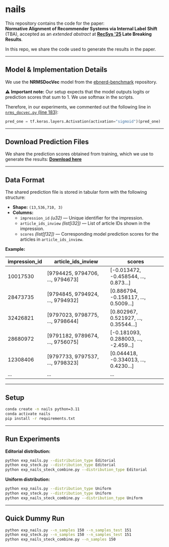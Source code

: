 # nails

This repository contains the code for the paper:  
**Normative Alignment of Recommender Systems via Internal Label Shift** (TBA), accepted as an *extended abstract* at **[RecSys '25](https://recsys.acm.org/) Late Breaking Results**.  

In this repo, we share the code used to generate the results in the paper.  

---

## Model & Implementation Details

We use the **NRMSDocVec** model from the [ebnerd-benchmark](https://github.com/ebanalyse/ebnerd-benchmark) repository.  

⚠ **Important note:** Our setup expects that the model outputs logits or prediction scores that sum to 1. We use softmax in the scripts. 

Therefore, in our experiments, we commented out the following line in [`nrms_docvec.py` (line 183)](https://github.com/ebanalyse/ebnerd-benchmark/blob/main/src/ebrec/models/newsrec/nrms_docvec.py):
```python
pred_one = tf.keras.layers.Activation(activation="sigmoid")(pred_one)
```
---

## Download Prediction Files

We share the prediction scores obtained from training, which we use to generate the results: [**Download here**](https://ebnerd-dataset.s3.eu-west-1.amazonaws.com/unrelated/nails_data.zip)

---

## Data Format

The shared prediction file is stored in tabular form with the following structure:

- **Shape:** `(13,536,710, 3)`  
- **Columns:**
  - `impression_id` *(u32)* — Unique identifier for the impression.
  - `article_ids_inview` *(list[i32])* — List of article IDs shown in the impression.
  - `scores` *(list[f32])* — Corresponding model prediction scores for the articles in `article_ids_inview`.

**Example:**

| impression_id | article_ids_inview               | scores                                 |
|---------------|----------------------------------|----------------------------------------|
| 10017530      | [9794425, 9794706, ..., 9794673] | [-0.013472, -0.458544, ..., 0.873...]  |
| 28473735      | [9794845, 9794924, ..., 9794932] | [0.886794, -0.158117, ..., 0.5009...]  |
| 32426821      | [9797023, 9798775, ..., 9798644] | [0.802967, 0.521927, ..., 0.35544...]  |
| 28680972      | [9791182, 9789674, ..., 9756075] | [-0.181093, 0.288003, ..., -2.459...]  |
| 12308406      | [9797733, 9797537, ..., 9798323] | [0.044418, -0.334013, ..., 0.4230...]  |
| ...           | ...                              | ...                                    |


---

## Setup
```bash
conda create -n nails python=3.11
conda activate nails
pip install -r requirements.txt
```

---

## Run Experiments

**Editorial distribution:**
```bash
python exp_nails.py --distribution_type Editorial
python exp_steck.py --distribution_type Editorial
python exp_nails_steck_combine.py --distribution_type Editorial
```

**Uniform distribution:**
```bash
python exp_nails.py --distribution_type Uniform
python exp_steck.py --distribution_type Uniform
python exp_nails_steck_combine.py --distribution_type Uniform
```
---

## Quick Dummy Run
```bash
python exp_nails.py --n_samples 150 --n_samples_test 151
python exp_steck.py --n_samples 150 --n_samples_test 151
python exp_nails_steck_combine.py --n_samples 150
```